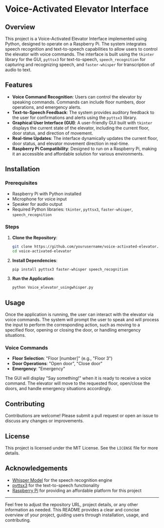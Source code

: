# Voice-Activated Elevator Interface

## Overview

This project is a Voice-Activated Elevator Interface implemented using Python, designed to operate on a Raspberry Pi. The system integrates speech recognition and text-to-speech capabilities to allow users to control the elevator with voice commands. The interface is built using the `tkinter` library for the GUI, `pyttsx3` for text-to-speech, `speech_recognition` for capturing and recognizing speech, and `faster-whisper` for transcription of audio to text.

## Features

- **Voice Command Recognition**: Users can control the elevator by speaking commands. Commands can include floor numbers, door operations, and emergency alerts.
- **Text-to-Speech Feedback**: The system provides auditory feedback to the user for confirmations and alerts using the `pyttsx3` library.
- **Graphical User Interface (GUI)**: A user-friendly GUI built with `tkinter` displays the current state of the elevator, including the current floor, door status, and direction of movement.
- **Real-time Updates**: The interface dynamically updates the current floor, door status, and elevator movement direction in real-time.
- **Raspberry Pi Compatibility**: Designed to run on a Raspberry Pi, making it an accessible and affordable solution for various environments.

## Installation

### Prerequisites

- Raspberry Pi with Python installed
- Microphone for voice input
- Speaker for audio output
- Required Python libraries: `tkinter`, `pyttsx3`, `faster-whisper`, `speech_recognition`

### Steps

1. **Clone the Repository**:
   ```bash
   git clone https://github.com/yourusername/voice-activated-elevator.git
   cd voice-activated-elevator
   ```

2. **Install Dependencies**:
   ```bash
   pip install pyttsx3 faster-whisper speech_recognition
   ```

3. **Run the Application**:
   ```bash
   python Voice_elevator_usingwhisper.py
   ```

## Usage

Once the application is running, the user can interact with the elevator via voice commands. The system will prompt the user to speak and will process the input to perform the corresponding action, such as moving to a specified floor, opening or closing the door, or handling emergency situations.

### Voice Commands

- **Floor Selection**: "Floor [number]" (e.g., "Floor 3")
- **Door Operations**: "Open door", "Close door"
- **Emergency**: "Emergency"

The GUI will display "Say something!" when it is ready to receive a voice command. The elevator will move to the requested floor, open/close the doors, and handle emergency situations accordingly.

## Contributing

Contributions are welcome! Please submit a pull request or open an issue to discuss any changes or improvements.

## License

This project is licensed under the MIT License. See the `LICENSE` file for more details.

## Acknowledgements

- [Whisper Model](https://github.com/openai/whisper) for the speech recognition engine
- [pyttsx3](https://github.com/nateshmbhat/pyttsx3) for the text-to-speech functionality
- [Raspberry Pi](https://www.raspberrypi.org) for providing an affordable platform for this project

---

Feel free to adjust the repository URL, project details, or any other information as needed. This README provides a clear and concise overview of your project, guiding users through installation, usage, and contributing.
